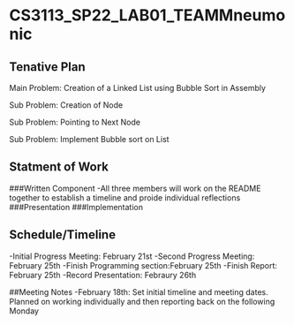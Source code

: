 # CS3113_SP22_LAB01_TEAMMneumonic

## Tenative Plan 
Main Problem: Creation of a Linked List using Bubble Sort in Assembly 

Sub Problem: Creation of Node

Sub Problem: Pointing to Next Node 

Sub Problem: Implement Bubble sort on List


## Statment of Work 
###Written Component
-All three members will work on the README together to establish a timeline and proide individual reflections
###Presentation
###Implementation

## Schedule/Timeline 
-Initial Progress Meeting: February 21st
-Second Progress Meeting: February 25th
-Finish Programming section:February 25th
-Finish Report: February 25th
-Record Presentation: Febraury 26th
 
##Meeting Notes
-February 18th: Set initial timeline and meeting dates. Planned on working individually and then reporting back on the following Monday 
 
 
